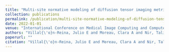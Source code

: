 ```yaml
---
title: "Multi-site normative modeling of diffusion tensor imaging metrics using hierarchical Bayesian regression"
collection: publications
permalink: /publication/multi-site-normative-modeling-of-diffusion-tensor-imaging-metrics-using-hierarchical-bayesian-regression
date: 2022-01-01
venue: "International Conference on Medical Image Computing and Computer-Assisted Intervention"
authors: "Villal{\'o}n-Reina, Julio E and Moreau, Clara A and Nir, Talia M and Jahanshad, Neda and Simons Variation in Individuals Project Consortium and Maillard, Anne and Romascano, David and Draganski, Bogdan and Lipp{\'e}, Sarah and Bearden, Carrie E and others"
paperurl: ""
citation: "Villal{\'o}n-Reina, Julio E and Moreau, Clara A and Nir, Talia M and Jahanshad, Neda and Simons Variation in Individuals Project Consortium and Maillard, Anne and Romascano, David and Draganski, Bogdan and Lipp{\'e}, Sarah and Bearden, Carrie E and others (2022). Multi-site normative modeling of diffusion tensor imaging metrics using hierarchical Bayesian regression. International Conference on Medical Image Computing and Computer-Assisted Intervention."
---
```

